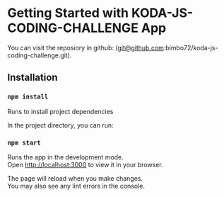 # Getting Started with KODA-JS-CODING-CHALLENGE App

You can visit the reposiory in github: (git@github.com:bimbo72/koda-js-coding-challenge.git).

## Installation

### `npm install`

Runs to install project dependencies

In the project directory, you can run:

### `npm start`

Runs the app in the development mode.\
Open [http://localhost:3000](http://localhost:3000) to view it in your browser.

The page will reload when you make changes.\
You may also see any lint errors in the console.

